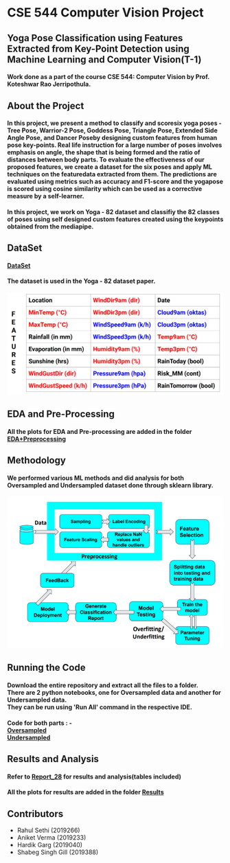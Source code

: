 # CSE 544 Computer Vision Project

## Yoga Pose Classification using Features Extracted from Key-Point Detection using Machine Learning and Computer Vision(T-1)

#### Work done as a part of the course CSE 544: Computer Vision by Prof. Koteshwar Rao Jerripothula.

## About the Project

#### In this project, we present a method to classify and scoresix yoga poses - Tree Pose, Warrior-2 Pose, Goddess Pose, Triangle Pose, Extended Side Angle Pose, and Dancer Poseby designing custom features from human pose key-points. Real life instruction for a large number of poses involves emphasis on angle, the shape that is being formed and the ratio of distances between body parts. To evaluate the effectiveness of our proposed features, we create a dataset for the six poses and apply ML techniques on the featuredata extracted from them. The predictions are evaluated using metrics such as accuracy and F1-score and the yogapose is scored using cosine similarity which can be used as a corrective measure by a self-learner.

#### In this project, we work on Yoga - 82 dataset and classifiy the 82 classes of poses using self designed custom features created using the keypoints obtained from the mediapipe.

## DataSet
#### [DataSet](https://drive.google.com/drive/folders/132OOTGoOD52bpGTQUeCLXDeO__KI0_gP?usp=sharing)

#### The dataset is used in the Yoga - 82 dataset paper.

![DataSet Description](https://github.com/RahulSethi070801/ML_Project/blob/main/DataSet/Description.PNG?raw=true "DataSet Description")

## EDA and Pre-Processing
#### All the plots for EDA and Pre-processing are added in the folder [EDA+Preprocessing](https://github.com/RahulSethi070801/ML_Project/tree/main/EDA%2BPreprocessing)


## Methodology 
#### We performed various ML methods and did analysis for both Oversampled and Undersampled dataset done through sklearn library.

![Pipeline](https://github.com/RahulSethi070801/ML_Project/blob/main/Methodology/Pipeline.PNG "Pipeline")


## Running the Code

#### Download the entire repository and extract all the files to a folder.<br> There are 2 python notebooks, one for Oversampled data and another for Undersampled data.<br> They can be run using 'Run All' command in the respective IDE.

#### Code for both parts : - <br> [Oversampled](https://github.com/RahulSethi070801/ML_Project/blob/main/ml_project_oversampled.ipynb) <br> [Undersampled](https://github.com/RahulSethi070801/ML_Project/blob/main/ml_project_undersampled.ipynb)

## Results and Analysis
#### Refer to [Report_28](https://github.com/RahulSethi070801/ML_Project/blob/main/Report_T28.pdf) for results and analysis(tables included)
#### All the plots for results are added in the folder [Results](https://github.com/RahulSethi070801/ML_Project/tree/main/Results)


## Contributors

- Rahul Sethi (2019266)
- Aniket Verma (2019233)
- Hardik Garg (2019040)
- Shabeg Singh Gill (2019388)
